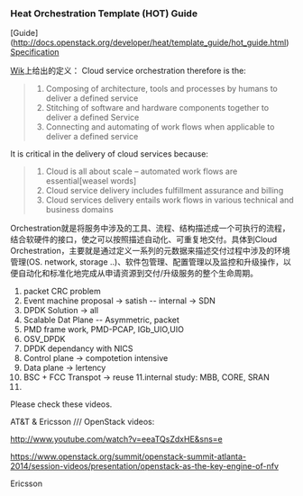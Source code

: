 ### Heat Orchestration Template (HOT) Guide  
[Guide] (http://docs.openstack.org/developer/heat/template_guide/hot_guide.html)  
[Specification](http://docs.openstack.org/developer/heat/template_guide/hot_spec.html#hot-spec)    

[Wik](http://en.wikipedia.org/wiki/Orchestration_(computing))上给出的定义：
Cloud service orchestration therefore is the:

> 1. Composing of architecture, tools and processes by humans to deliver a defined service    
> 2. Stitching of software and hardware components together to deliver a defined Service    
> 3. Connecting and automating of work flows when applicable to deliver a defined service    

It is critical in the delivery of cloud services because:

> 1. Cloud is all about scale – automated work flows are essential[weasel words]    
> 2. Cloud service delivery includes fulfillment assurance and billing    
> 3. Cloud services delivery entails work flows in various technical and business domains 


Orchestration就是将服务中涉及的工具、流程、结构描述成一个可执行的流程，结合软硬件的接口，使之可以按照描述自动化、可重复地交付。具体到Cloud Orchestration，主要就是通过定义一系列的元数据来描述交付过程中涉及的环境管理(OS. network, storage ..)、软件包管理、配置管理以及监控和升级操作，以便自动化和标准化地完成从申请资源到交付/升级服务的整个生命周期。    



1. packet CRC problem
2. Event machine proposal -> satish
    -- internal -> SDN
3. DPDK Solution -> all
4. Scalable Dat Plane
   -- Asymmetric, packet 
5. PMD frame work, PMD-PCAP, IGb_UIO,UIO
6. OSV_DPDK
7. DPDK dependancy with NICS
8. Control plane -> compotetion intensive
9. Data plane -> lertency
10. BSC + FCC  Transpot -> reuse
11.internal study: MBB, CORE, SRAN
12.



Please check these videos.

AT&T & Ericsson  /// OpenStack videos: 

http://www.youtube.com/watch?v=eeaTQsZdxHE&sns=e

https://www.openstack.org/summit/openstack-summit-atlanta-2014/session-videos/presentation/openstack-as-the-key-engine-of-nfv

Ericsson

